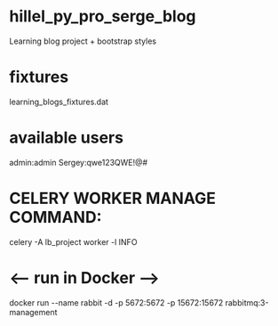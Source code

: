 # hillel_py_pro_serge_blog
Learning blog project + bootstrap styles 

# fixtures
learning_blogs_fixtures.dat

# available users
admin:admin
Sergey:qwe123QWE!@#

# CELERY WORKER MANAGE COMMAND:
celery -A lb_project worker -l INFO

# <-- run in Docker -->
docker run --name rabbit -d -p 5672:5672 -p 15672:15672 rabbitmq:3-management
